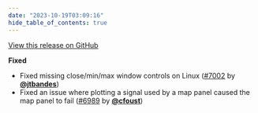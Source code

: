 ```yaml
---
date: "2023-10-19T03:09:16"
hide_table_of_contents: true
---
```

[View this release on GitHub](https://github.com/foxglove/studio/releases/tag/v1.74.1)

**Fixed**

- Fixed missing close/min/max window controls on Linux ([#7002](https://github.com/foxglove/studio/pull/7002) by [**@jtbandes**](https://github.com/jtbandes))
- Fixed an issue where plotting a signal used by a map panel caused the map panel to fail ([#6989](https://github.com/foxglove/studio/pull/6989) by [**@cfoust**](https://github.com/cfoust))
